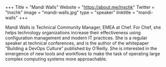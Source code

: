 +++
Title = "Mandi Walls"
Website = "https://about.me/lnxchk"
Twitter = "lnxchk"
image = "mandi-walls.jpg"
type = "speaker"
linktitle = "mandi-walls"
+++

Mandi Walls is Technical Community Manager, EMEA at Chef. For Chef, she helps technology organizations increase their effectiveness using configuration management and modern IT practices. She is a regular speaker at technical conferences, and is the author of the whitepaper “Building a DevOps Culture” published by O’Reilly. She is interested in the emergence of new tools and workflows to make the task of operating large complex computing systems more approachable.
